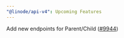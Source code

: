 ```yaml
---
"@linode/api-v4": Upcoming Features
---
```


Add new endpoints for Parent/Child ([#9944](https://github.com/linode/manager/pull/9944))
